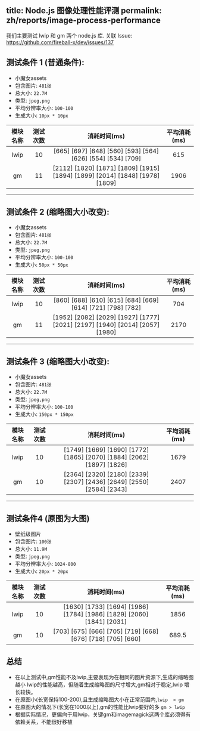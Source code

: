 title: Node.js 图像处理性能评测
permalink: zh/reports/image-process-performance
---

我们主要测试 lwip 和 gm 两个 node.js 库. 关联 Issue: https://github.com/fireball-x/dev/issues/137


## 测试条件 1 (普通条件):

- 小魔女assets
- 包含图片: `481张`
- 总大小: `22.7M`
- 类型: `jpeg,png`
- 平均分辨率大小: `100-100`
- 生成大小: `10px * 10px`

| 模块名称 | 测试次数 | 消耗时间(ms) | 平均消耗(ms) |
| :--:   | :--: | :--:| :--: |
| lwip | 10 | [665] [697] [648] [560] [593] [564] [626] [554] [534] [709] | 615 |
| gm | 11 | [2112] [1820] [1871] [1809] [1915] [1894] [1899] [2014] [1848] [1978] [1809]| 1906 |


----

## 测试条件 2 (缩略图大小改变):

- 小魔女assets
- 包含图片: `481张`
- 总大小: `22.7M`
- 类型: `jpeg,png`
- 平均分辨率大小: `100-100`
- 生成大小: `50px * 50px`


| 模块名称 | 测试次数 | 消耗时间(ms) | 平均消耗(ms) |
| :--:   | :--: | :--:| :--: |
| lwip | 10 | [860] [688] [610] [615] [684] [669] [614] [721] [798] [782] | 704 |
| gm | 11 | [1952] [2082] [2029] [1927] [1777] [2021] [2197] [1940] [2014] [2057] [1980]| 2170 |

----

## 测试条件 3 (缩略图大小改变):

- 小魔女assets
- 包含图片: `481张`
- 总大小: `22.7M`
- 类型: `jpeg,png`
- 平均分辨率大小: `100-100`
- 生成大小: `150px * 150px`


| 模块名称 | 测试次数 | 消耗时间(ms) | 平均消耗(ms) |
| :--:   | :--: | :--:| :--: |
| lwip | 10 | [1749] [1669] [1690] [1772] [1865] [2070] [1884] [2062] [1897] [1826] | 1679 |
| gm | 10 | [2364] [2320] [2180] [2339] [2307] [2436] [2649] [2550] [2584] [2343] | 2407 |

----

## 测试条件4 (原图为大图)

- 壁纸级图片
- 包含图片: `100张`
- 总大小: `11.9M`
- 类型: `jpeg,png`
- 平均分辨率大小: `1024-800`
- 生成大小: `20px * 20px`

| 模块名称 | 测试次数 | 消耗时间(ms) | 平均消耗(ms) |
| :--:   | :--: | :--:| :--: |
| lwip | 10 | [1630] [1733] [1694] [1986] [1784] [1986] [1829] [2060] [1841] [2031] | 1856 |
| gm | 10 | [703] [675] [666] [705] [719] [668] [676] [718] [705] [660] | 689.5 |

## 总结

- 在以上测试中,gm性能不及lwip,主要表现为在相同的图片资源下,生成的缩略图越小
lwip的性能越高，但随着生成缩略图的尺寸增大,gm相对于稳定,lwip
增长较快。
- 在原图小(长宽保持100-200),且生成缩略图大小在正常范围内,`lwip  > gm`
- 在原图大的情况下(长宽在1000以上),gm的性能比lwip要好的多 `gm > lwip`
- 根据实际情况，更偏向于用lwip，关键gm和imagemagick这两个库必须得有依赖关系，不能很好移植
